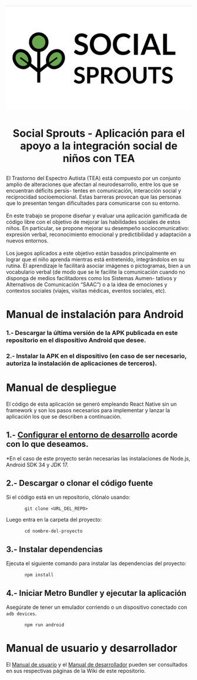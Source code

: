 <h1 align="center">

![Logo SocialSprouts](./Prototipo/src/assets/img/LogoSP-color.png)

  
</h1>
  
<h1 align="center">

Social Sprouts - Aplicación para el apoyo a la integración social de niños con TEA

</h1>

El Trastorno del Espectro Autista (TEA) está compuesto por un conjunto amplio de
alteraciones que afectan al neurodesarrollo, entre los que se encuentran déficits persis-
tentes en comunicación, interacción social y reciprocidad socioemocional. Estas barreras
provocan que las personas que lo presentan tengan dificultades para comunicarse con su
entorno.
</br></br>
En este trabajo se propone diseñar y evaluar una aplicación gamificada de código libre con
el objetivo de mejorar las habilidades sociales de estos niños. En particular, se propone
mejorar su desempeño sociocomunicativo: expresión verbal, reconocimiento emocional y
predictibilidad y adaptación a nuevos entornos.
</br></br>
Los juegos aplicados a este objetivo están basados principalmente en lograr que el niño
aprenda mientras está entretenido, integrándolos en su rutina. El aprendizaje le facilitará
asociar imágenes o pictogramas, bien a un vocabulario verbal (de modo que se le facilite
la comunicación cuando no disponga de medios facilitadores como los Sistemas Aumen-
tativos y Alternativos de Comunicación “SAAC”) o a la idea de emociones y contextos
sociales (viajes, visitas médicas, eventos sociales, etc).

# Manual de instalación para Android

### 1.- Descargar la última versión de la APK publicada en este repositorio en el dispositivo Android que desee.
### 2.- Instalar la APK en el dispositivo (en caso de ser necesario, autoriza la instalación de aplicaciones de terceros).

# Manual de despliegue

El código de esta aplicación se generó empleando React Native sin un framework y son los pasos necesarios para implementar y lanzar la aplicación los que se describen a continuación. 

## 1.- [Configurar el entorno de desarrollo](https://reactnative.dev/docs/set-up-your-environment?platform=android&os=windows) acorde con lo que deseamos.
*En el caso de este proyecto serán necesarias las instalaciones de Node.js, Android SDK 34 y JDK 17.

## 2.- Descargar o clonar el código fuente
Si el código está en un repositorio, clónalo usando:  
```
       git clone <URL_DEL_REPO>
```

Luego entra en la carpeta del proyecto:  
```
       cd nombre-del-proyecto
```
       
## 3.- Instalar dependencias  
Ejecuta el siguiente comando para instalar las dependencias del proyecto:  
```
       npm install
```

## 4.- Iniciar Metro Bundler y ejecutar la aplicación
Asegúrate de tener un emulador corriendo o un dispositivo conectado con `adb devices`.

```
       npm run android
```

# Manual de usuario y desarrollador
El [Manual de usuario](https://github.com/DavidChGA/social-sprouts/wiki/manual-de-usuario) y el [Manual de desarrollador](https://github.com/DavidChGA/social-sprouts/wiki/manual-de-desarrollador) pueden ser consultados en sus respectivas páginas de la Wiki de este repositorio.
